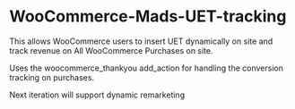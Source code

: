 ﻿# WooCommerce-Mads-UET-tracking
This allows WooCommerce users to insert UET dynamically on site and track revenue on All WooCommerce Purchases on site.

Uses the woocommerce_thankyou add_action for handling the conversion tracking on purchases. 

Next iteration will support dynamic remarketing
